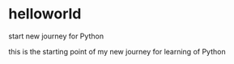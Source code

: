 # helloworld
start new journey for Python

this is the starting point of my new journey for learning of Python
